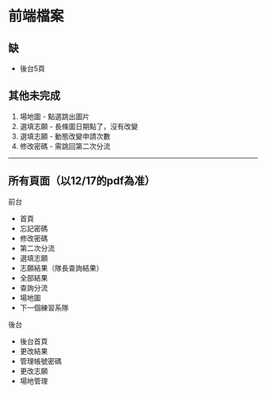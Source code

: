 # 前端檔案
## 缺
 - 後台5頁


## 其他未完成
 1. 場地圖 - 點選跳出圖片
 2. 選填志願 - 長條圖日期點了，沒有改變
 3. 選填志願 - 動態改變申請次數
 4. 修改密碼 - 需跳回第二次分流


 -----------------------------
## 所有頁面（以12/17的pdf為准）
前台
 - 首頁
 - 忘記密碼
 - 修改密碼
 - 第二次分流
 - 選填志願
 - 志願結果（隊長查詢結果）
 - 全部結果
 - 查詢分流
 - 場地圖
 - 下一個練習系隊

後台
 - 後台首頁
 - 更改結果
 - 管理帳號密碼
 - 更改志願
 - 場地管理
